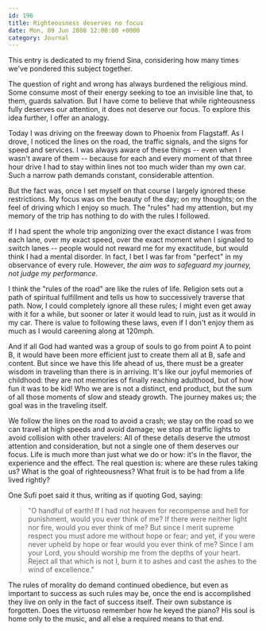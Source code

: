 ```yaml
---
id: 196
title: Righteousness deserves no focus
date: Mon, 09 Jun 2008 12:00:00 +0000
category: Journal
---
```


This entry is dedicated to my friend Sina, considering how many times we've
pondered this subject together.

The question of right and wrong has always burdened the religious mind.  Some
consume most of their energy seeking to toe an invisible line that, to them,
guards salvation.  But I have come to believe that while righteousness fully
deserves our attention, it does not deserve our focus.  To explore this idea
further, I offer an analogy.

Today I was driving on the freeway down to Phoenix from Flagstaff.  As I
drove, I noticed the lines on the road, the traffic signals, and the signs for
speed and services.  I was always aware of these things -- even when I wasn't
aware of them -- because for each and every moment of that three hour drive I
had to stay within lines not too much wider than my own car.  Such a narrow
path demands constant, considerable attention.

But the fact was, once I set myself on that course I largely ignored these
restrictions.  My focus was on the beauty of the day; on my thoughts; on the
feel of driving which I enjoy so much.  The "rules" had my attention, but my
memory of the trip has nothing to do with the rules I followed.

If I had spent the whole trip angonizing over the exact distance I was from
each lane, over my exact speed, over the exact moment when I signaled to
switch lanes -- people would not reward me for my exactitude, but would think
I had a mental disorder.  In fact, I bet I was far from "perfect" in my
observance of every rule.  However, *the aim was to safeguard my journey, not
judge my performance*.

I think the "rules of the road" are like the rules of life.  Religion sets out
a path of spiritual fulfillment and tells us how to successively traverse that
path.  Now, I could completely ignore all these rules; I might even get away
with it for a while, but sooner or later it would lead to ruin, just as it
would in my car.  There is value to following these laws, even if I don't
enjoy them as much as I would careening along at 120mph.

And if all God had wanted was a group of souls to go from point A to point B,
it would have been more efficient just to create them all at B, safe and
content.  But since we have this life ahead of us, there must be a greater
wisdom in traveling than there is in arriving.  It's like our joyful memories
of childhood: they are not memories of finally reaching adulthood, but of how
fun it was to be kid!  Who we are is not a distinct, end product, but the sum
of all those moments of slow and steady growth.  The journey makes us; the
goal was in the traveling itself.

We follow the lines on the road to avoid a crash; we stay on the road so we
can travel at high speeds and avoid damage; we stop at traffic lights to avoid
collision with other travelers: All of these details deserve the utmost
attention and consideration, but not a single one of them deserves our focus.
Life is much more than just what we do or how: it's in the flavor, the
experience and the effect.  The real question is: where are these rules taking
us?  What is the goal of righteousness?  What fruit is to be had from a life
lived rightly?

One Sufi poet said it thus, writing as if quoting God, saying:

> "O handful of earth!  If I had not heaven for recompense and hell for
> punishment, would you ever think of me?  If there were neither light nor
> fire, would you ever think of me?  But since I merit supreme respect you
> must adore me without hope or fear; and yet, if you were never upheld by
> hope or fear would you ever think of me?  Since I am your Lord, you should
> worship me from the depths of your heart.  Reject all that which is not I,
> burn it to ashes and cast the ashes to the wind of excellence."

The rules of morality do demand continued obedience, but even as important to
success as such rules may be, once the end is accomplished they live on only
in the fact of success itself.  Their own substance is forgotten.  Does the
virtuoso remember how he keyed the piano?  His soul is home only to the music,
and all else a required means to that end.


